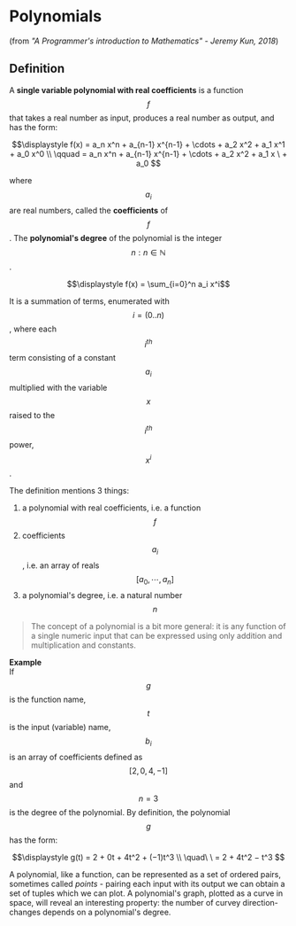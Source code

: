 # Polynomials

(from *"A Programmer's introduction to Mathematics" - Jeremy Kun, 2018*)


## Definition

A **single variable polynomial with real coefficients** is a function $$f$$ that takes a real number as input, produces a real number as output, and has the form:

$$\displaystyle
f(x) = a_n x^n + a_{n-1} x^{n-1} + \cdots + a_2 x^2 + a_1 x^1 + a_0 x^0 \\
\qquad = a_n x^n + a_{n-1} x^{n-1} + \cdots + a_2 x^2 + a_1 x \ + a_0
$$

where $$a_i$$ are real numbers, called the **coefficients** of $$f$$. The **polynomial's degree** of the polynomial is the integer $$n:n \in \mathbb{N}$$.

$$\displaystyle f(x) = \sum_{i=0}^n a_i x^i$$

It is a summation of terms, enumerated with $$i=(0..n)$$, where each $$i^{th}$$ term consisting of a constant $$a_i$$ multiplied with the variable $$x$$ raised to the $$i^{th}$$ power, $$x^i$$.

The definition mentions 3 things:
1. a polynomial with real coefficients, i.e. a function $$f$$
2. coefficients $$a_i$$, i.e. an array of reals $$[a_0,\cdots,a_n]$$
3. a polynomial's degree, i.e. a natural number $$n$$


> The concept of a polynomial is a bit more general: it is any function of a single numeric input that can be expressed using only addition and multiplication and constants.


**Example**     
If $$g$$ is the function name, $$t$$ is the input (variable) name, $$b_i$$ is an array of coefficients defined as $$[2,0,4,−1]$$ and $$n=3$$ is the degree of the polynomial. By definition, the polynomial $$g$$ has the form:

$$\displaystyle g(t) = 2 + 0t + 4t^2 + (−1)t^3 \\
\quad\ \ = 2 + 4t^2 − t^3
$$


A polynomial, like a function, can be represented as a set of ordered pairs, sometimes called *points* - pairing each input with its output we can obtain a set of tuples which we can plot. A polynomial's graph, plotted as a curve in space, will reveal an interesting property: the number of curvey direction-changes depends on a polynomial's degree.
